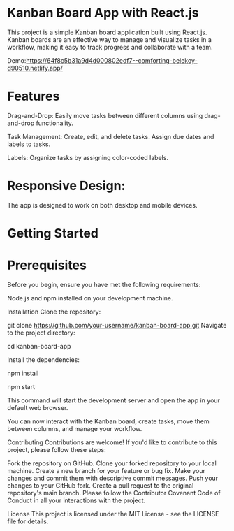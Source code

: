 # Kanban Board App with React.js
This project is a simple Kanban board application built using React.js. Kanban boards are an effective way to manage and visualize tasks in a workflow, making it easy to track progress and collaborate with a team.

Demo:https://64f8c5b31a9d4d000802edf7--comforting-belekoy-d90510.netlify.app/

# Features
Drag-and-Drop: Easily move tasks between different columns using drag-and-drop functionality.

Task Management: Create, edit, and delete tasks. Assign due dates and labels to tasks.

Labels: Organize tasks by assigning color-coded labels.

# Responsive Design:
 The app is designed to work on both desktop and mobile devices.
# Getting Started
# Prerequisites
Before you begin, ensure you have met the following requirements:

Node.js and npm installed on your development machine.

Installation
Clone the repository:



git clone https://github.com/your-username/kanban-board-app.git
Navigate to the project directory:


cd kanban-board-app

Install the dependencies:


npm install

npm start

This command will start the development server and open the app in your default web browser.

You can now interact with the Kanban board, create tasks, move them between columns, and manage your workflow.

Contributing
Contributions are welcome! If you'd like to contribute to this project, please follow these steps:

Fork the repository on GitHub.
Clone your forked repository to your local machine.
Create a new branch for your feature or bug fix.
Make your changes and commit them with descriptive commit messages.
Push your changes to your GitHub fork.
Create a pull request to the original repository's main branch.
Please follow the Contributor Covenant Code of Conduct in all your interactions with the project.

License
This project is licensed under the MIT License - see the LICENSE file for details.